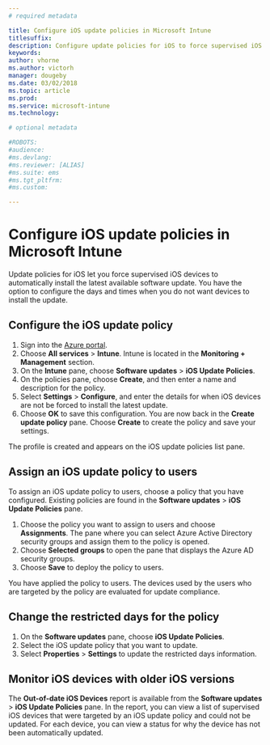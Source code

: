 ```yaml
---
# required metadata

title: Configure iOS update policies in Microsoft Intune
titlesuffix:
description: Configure update policies for iOS to force supervised iOS devices to automatically install the latest available software update.
keywords:
author: vhorne
ms.author: victorh
manager: dougeby
ms.date: 03/02/2018
ms.topic: article
ms.prod:
ms.service: microsoft-intune
ms.technology:

# optional metadata

#ROBOTS:
#audience:
#ms.devlang:
#ms.reviewer: [ALIAS]
#ms.suite: ems
#ms.tgt_pltfrm:
#ms.custom:

---
```


# Configure iOS update policies in Microsoft Intune
Update policies for iOS let you force supervised iOS devices to automatically install the latest available software update. You have the option to configure the days and times when you do not want devices to install the update.

## Configure the iOS update policy
1. Sign into the [Azure portal](https://portal.azure.com).
2. Choose **All services** > **Intune**. Intune is located in the **Monitoring + Management** section.
2. On the **Intune** pane, choose **Software updates** > **iOS Update Policies**.
4. On the policies pane, choose **Create**, and then enter a name and description for the policy.
5. Select **Settings** > **Configure**, and enter the details for when iOS devices are not be forced to install the latest update.
6. Choose **OK** to save this configuration. You are now back in the **Create update policy** pane. Choose **Create** to create the policy and save your settings.

The profile is created and appears on the iOS update policies list pane.

## Assign an iOS update policy to users
To assign an iOS update policy to users, choose a policy that you have configured. Existing policies are found in the **Software updates** > **iOS Update Policies** pane.
1. Choose the policy you want to assign to users and choose **Assignments**. The pane where you can select Azure Active Directory security groups and assign them to the policy is opened.
2. Choose **Selected groups** to open the pane that displays the Azure AD security groups.
3. Choose **Save** to deploy the policy to users.

You have applied the policy to users. The devices used by the users who are targeted by the policy are evaluated for update compliance.

## Change the restricted days for the policy
1. On the **Software updates** pane, choose **iOS Update Policies**.
2. Select the iOS update policy that you want to update.
3. Select **Properties** > **Settings** to update the restricted days information.

## Monitor iOS devices with older iOS versions
<!-- 1352223 -->
The **Out-of-date iOS Devices** report is available from the **Software updates** > **iOS Update Policies** pane. In the report, you can view a list of supervised iOS devices that were targeted by an iOS update policy and could not be updated. For each device, you can view a status for why the device has not been automatically updated.
